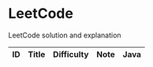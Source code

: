 # LeetCode
LeetCode solution and explanation


| ID | Title | Difficulty | Note | Java |
|----|:--|:--:|:--:|:--:|


